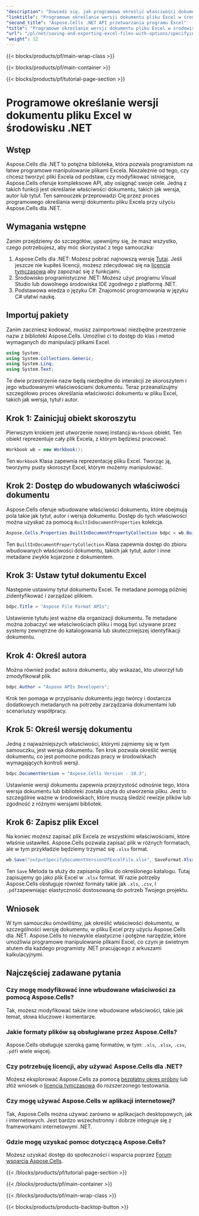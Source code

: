 ```yaml
---
"description": "Dowiedz się, jak programowo określić właściwości dokumentu, takie jak wersja, autor i tytuł, w pliku Excela, korzystając z Aspose.Cells for .NET, korzystając z instrukcji krok po kroku."
"linktitle": "Programowe określanie wersji dokumentu pliku Excel w środowisku .NET"
"second_title": "Aspose.Cells .NET API przetwarzania programu Excel"
"title": "Programowe określanie wersji dokumentu pliku Excel w środowisku .NET"
"url": "/pl/net/saving-and-exporting-excel-files-with-options/specifying-document-version-of-excel-file/"
"weight": 12
---
```


{{< blocks/products/pf/main-wrap-class >}}

{{< blocks/products/pf/main-container >}}

{{< blocks/products/pf/tutorial-page-section >}}

# Programowe określanie wersji dokumentu pliku Excel w środowisku .NET

## Wstęp
Aspose.Cells dla .NET to potężna biblioteka, która pozwala programistom na łatwe programowe manipulowanie plikami Excela. Niezależnie od tego, czy chcesz tworzyć pliki Excela od podstaw, czy modyfikować istniejące, Aspose.Cells oferuje kompleksowe API, aby osiągnąć swoje cele. Jedną z takich funkcji jest określanie właściwości dokumentu, takich jak wersja, autor lub tytuł. Ten samouczek przeprowadzi Cię przez proces programowego określania wersji dokumentu pliku Excela przy użyciu Aspose.Cells dla .NET.
## Wymagania wstępne
Zanim przejdziemy do szczegółów, upewnijmy się, że masz wszystko, czego potrzebujesz, aby móc skorzystać z tego samouczka:
1. Aspose.Cells dla .NET: Możesz pobrać najnowszą wersję [Tutaj](https://releases.aspose.com/cells/net/). Jeśli jeszcze nie kupiłeś licencji, możesz zdecydować się na [licencja tymczasowa](https://purchase.aspose.com/temporary-license/) aby zapoznać się z funkcjami.
2. Środowisko programistyczne .NET: Możesz użyć programu Visual Studio lub dowolnego środowiska IDE zgodnego z platformą .NET.
3. Podstawowa wiedza o języku C#: Znajomość programowania w języku C# ułatwi naukę.
## Importuj pakiety
Zanim zaczniesz kodować, musisz zaimportować niezbędne przestrzenie nazw z biblioteki Aspose.Cells. Umożliwi ci to dostęp do klas i metod wymaganych do manipulacji plikami Excel.
```csharp
using System;
using System.Collections.Generic;
using System.Linq;
using System.Text;
```
Te dwie przestrzenie nazw będą niezbędne do interakcji ze skoroszytem i jego wbudowanymi właściwościami dokumentu.
Teraz przeanalizujmy szczegółowo proces określania właściwości dokumentu w pliku Excel, takich jak wersja, tytuł i autor.
## Krok 1: Zainicjuj obiekt skoroszytu
Pierwszym krokiem jest utworzenie nowej instancji `Workbook` obiekt. Ten obiekt reprezentuje cały plik Excela, z którym będziesz pracować.
```csharp
Workbook wb = new Workbook();
```
Ten `Workbook` Klasa zapewnia reprezentację pliku Excel. Tworząc ją, tworzymy pusty skoroszyt Excel, którym możemy manipulować.
## Krok 2: Dostęp do wbudowanych właściwości dokumentu
Aspose.Cells oferuje wbudowane właściwości dokumentu, które obejmują pola takie jak tytuł, autor i wersja dokumentu. Dostęp do tych właściwości można uzyskać za pomocą `BuiltInDocumentProperties` kolekcja.
```csharp
Aspose.Cells.Properties.BuiltInDocumentPropertyCollection bdpc = wb.BuiltInDocumentProperties;
```
Ten `BuiltInDocumentPropertyCollection` Klasa zapewnia dostęp do zbioru wbudowanych właściwości dokumentu, takich jak tytuł, autor i inne metadane zwykle kojarzone z dokumentem.
## Krok 3: Ustaw tytuł dokumentu Excel
Następnie ustawimy tytuł dokumentu Excel. Te metadane pomogą później zidentyfikować i zarządzać plikiem.
```csharp
bdpc.Title = "Aspose File Format APIs";
```
Ustawienie tytułu jest ważne dla organizacji dokumentu. Te metadane można zobaczyć we właściwościach pliku i mogą być używane przez systemy zewnętrzne do katalogowania lub skuteczniejszej identyfikacji dokumentu.
## Krok 4: Określ autora
Można również podać autora dokumentu, aby wskazać, kto utworzył lub zmodyfikował plik.
```csharp
bdpc.Author = "Aspose APIs Developers";
```
Krok ten pomaga w przypisaniu dokumentu jego twórcy i dostarcza dodatkowych metadanych na potrzeby zarządzania dokumentami lub scenariuszy współpracy.
## Krok 5: Określ wersję dokumentu
Jedną z najważniejszych właściwości, którymi zajmiemy się w tym samouczku, jest wersja dokumentu. Ten krok pozwala określić wersję dokumentu, co jest pomocne podczas pracy w środowiskach wymagających kontroli wersji.
```csharp
bdpc.DocumentVersion = "Aspose.Cells Version - 18.3";
```
Ustawienie wersji dokumentu zapewnia przejrzystość odnośnie tego, która wersja dokumentu lub biblioteki została użyta do utworzenia pliku. Jest to szczególnie ważne w środowiskach, które muszą śledzić rewizje plików lub zgodność z różnymi wersjami bibliotek.
## Krok 6: Zapisz plik Excel
Na koniec możesz zapisać plik Excela ze wszystkimi właściwościami, które właśnie ustawiłeś. Aspose.Cells pozwala zapisać plik w różnych formatach, ale w tym przykładzie będziemy trzymać się `.xlsx` format.
```csharp
wb.Save("outputSpecifyDocumentVersionOfExcelFile.xlsx", SaveFormat.Xlsx);
```
Ten `Save` Metoda ta służy do zapisania pliku do określonego katalogu. Tutaj zapisujemy go jako plik Excel w `.xlsx` format. W razie potrzeby Aspose.Cells obsługuje również formaty takie jak `.xls`, `.csv`, I `.pdf`zapewniając elastyczność dostosowaną do potrzeb Twojego projektu.
## Wniosek
W tym samouczku omówiliśmy, jak określić właściwości dokumentu, w szczególności wersję dokumentu, w pliku Excel przy użyciu Aspose.Cells dla .NET. Aspose.Cells to niezwykle elastyczne i potężne narzędzie, które umożliwia programowe manipulowanie plikami Excel, co czyni je świetnym atutem dla każdego programisty .NET pracującego z arkuszami kalkulacyjnymi.
## Najczęściej zadawane pytania
### Czy mogę modyfikować inne wbudowane właściwości za pomocą Aspose.Cells?  
Tak, możesz modyfikować także inne wbudowane właściwości, takie jak temat, słowa kluczowe i komentarze.
### Jakie formaty plików są obsługiwane przez Aspose.Cells?  
Aspose.Cells obsługuje szeroką gamę formatów, w tym: `.xls`, `.xlsx`, `.csv`, `.pdf`i wiele więcej.
### Czy potrzebuję licencji, aby używać Aspose.Cells dla .NET?  
Możesz eksplorować Aspose.Cells za pomocą [bezpłatny okres próbny](https://releases.aspose.com/) lub złóż wniosek o [licencja tymczasowa](https://purchase.aspose.com/temporary-license/) do rozszerzonego testowania.
### Czy mogę używać Aspose.Cells w aplikacji internetowej?  
Tak, Aspose.Cells można używać zarówno w aplikacjach desktopowych, jak i internetowych. Jest bardzo wszechstronny i dobrze integruje się z frameworkami internetowymi .NET.
### Gdzie mogę uzyskać pomoc dotyczącą Aspose.Cells?  
Możesz uzyskać dostęp do społeczności i wsparcia poprzez [Forum wsparcia Aspose.Cells](https://forum.aspose.com/c/cells/9).

{{< /blocks/products/pf/tutorial-page-section >}}

{{< /blocks/products/pf/main-container >}}

{{< /blocks/products/pf/main-wrap-class >}}

{{< blocks/products/products-backtop-button >}}